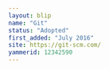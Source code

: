 ```yaml
---
layout: blip
name: "Git"
status: "Adopted"
first_added: "July 2016"
site: https://git-scm.com/
yammerid: 12342590
---
```

